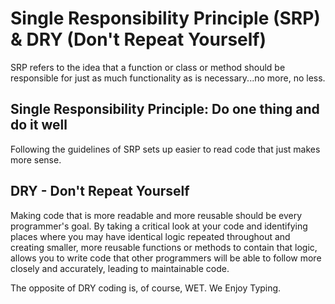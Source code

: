 # Single Responsibility Principle (SRP) & DRY (Don't Repeat Yourself)

SRP refers to the idea that a function or class or method should be responsible
for just as much functionality as is necessary...no more, no less.

## Single Responsibility Principle: Do one thing and do it well

Following the guidelines of SRP sets up easier to read code that just makes more
sense.

## DRY - Don't Repeat Yourself

Making code that is more readable and more reusable should be every programmer's
goal. By taking a critical look at your code and identifying places where you
may have identical logic repeated throughout and creating smaller, more reusable
functions or methods to contain that logic, allows you to write code that other
programmers will be able to follow more closely and accurately, leading to
maintainable code.

The opposite of DRY coding is, of course, WET. We Enjoy Typing.
